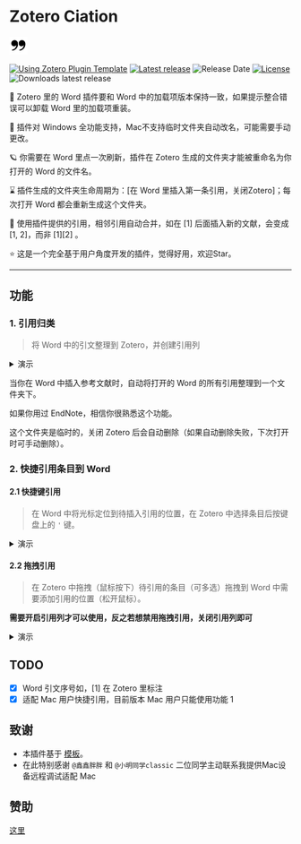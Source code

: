 # Zotero Ciation

![Reference](addon/chrome/content/icons/favicon.png)

[![Using Zotero Plugin Template](https://img.shields.io/badge/Using-Zotero%20Plugin%20Template-blue?style=flat-round&logo=github)](https://github.com/windingwind/zotero-plugin-template)
[![Latest release](https://img.shields.io/github/v/release/MuiseDestiny/zotero-citation)](https://github.com/MuiseDestiny/zotero-citation/releases)
![Release Date](https://img.shields.io/github/release-date/MuiseDestiny/zotero-citation?color=9cf)
[![License](https://img.shields.io/github/license/MuiseDestiny/zotero-citation)](https://github.com/MuiseDestiny/zotero-citation/blob/master/LICENSE)
![Downloads latest release](https://img.shields.io/github/downloads/MuiseDestiny/zotero-citation/latest/total?color=yellow)


🤝 Zotero 里的 Word 插件要和 Word 中的加载项版本保持一致，如果提示整合错误可以卸载 Word 里的加载项重装。

🎈 插件对 Windows 全功能支持，Mac不支持临时文件夹自动改名，可能需要手动更改。

🪐 你需要在 Word 里点一次刷新，插件在 Zotero 生成的文件夹才能被重命名为你打开的 Word 的文件名。

⌛ 插件生成的文件夹生命周期为：[在 Word 里插入第一条引用，关闭Zotero]；每次打开 Word 都会重新生成这个文件夹。 

🎉 使用插件提供的引用，相邻引用自动合并，如在 [1] 后面插入新的文献，会变成 [1, 2]，而非 [1][2] 。

⭐ 这是一个完全基于用户角度开发的插件，觉得好用，欢迎Star。

---

## 功能

### 1. 引用归类

> 将 Word 中的引文整理到 Zotero，并创建引用列

<details>
<summary>演示</summary>

![image](https://user-images.githubusercontent.com/51939531/218295007-d603f9b8-3147-4cd6-9e7e-c75351889d84.png)

</details>

当你在 Word 中插入参考文献时，自动将打开的 Word 的所有引用整理到一个文件夹下。

如果你用过 EndNote，相信你很熟悉这个功能。

这个文件夹是临时的，关闭 Zotero 后会自动删除（如果自动删除失败，下次打开时可手动删除）。

### 2. 快捷引用条目到 Word

#### 2.1 快捷键引用

> 在 Word 中将光标定位到待插入引用的位置，在 Zotero 中选择条目后按键盘上的 `'` 键。

<details>
<summary>演示</summary>

![cite-item-by-quote-key](https://user-images.githubusercontent.com/44738481/215477177-c0a58567-a5e4-410c-a8d4-c1207fab02b0.gif)

</details>

#### 2.2 拖拽引用 

> 在 Zotero 中拖拽（鼠标按下）待引用的条目（可多选）拖拽到 Word 中需要添加引用的位置（松开鼠标）。

**需要开启引用列才可以使用，反之若想禁用拖拽引用，关闭引用列即可**

<details>
<summary>演示</summary>

![cite-item-by-drag](https://user-images.githubusercontent.com/51939531/220587000-ce2842cd-8ec5-4f8a-92f3-f78662abb6be.gif)

</details>

## TODO

- [x] Word 引文序号如，[1] 在 Zotero 里标注
- [x] 适配 Mac 用户快捷引用，目前版本 Mac 用户只能使用功能 1

## 致谢

- 本插件基于 [模板](https://github.com/MuiseDestiny/zotero-addon-template)。
- 在此特别感谢 `@鑫鑫胖胖` 和 `@小明同学classic` 二位同学主动联系我提供Mac设备远程调试适配 Mac

## 赞助

[这里](https://github.com/MuiseDestiny/zotero-reference#%E8%B5%9E%E5%8A%A9)
